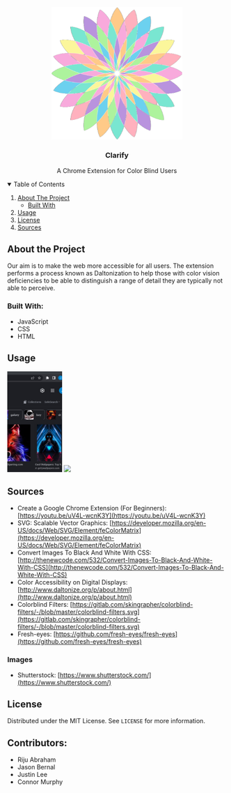 <p align="center">
  <a>
    <img src="icons/img_large.png" alt="Clarify" width="300" height="auto">
  </a>
  <h3 align="center">Clarify</h3>
  <p align="center">
    A Chrome Extension for Color Blind Users
  </p>
</p>


<details open="open">
  <summary>Table of Contents</summary>
  <ol>
    <li>
      <a href="#about-the-project">About The Project</a>
      <ul>
        <li><a href="#built-with">Built With</a></li>
      </ul>
    </li>
    <li><a href="#usage">Usage</a></li>
    <li><a href="#license">License</a></li>
    <li><a href="#sources">Sources</a></li>
  </ol>
</details>


## About the Project

Our aim is to make the web more accessible for all users. The extension performs a process known as Daltonization to help those with color vision deficiencies to be able to distinguish a range of detail they are typically not able to perceive.

### Built With:
* JavaScript
* CSS
* HTML

## Usage
<!-- ![Pinning Demo gif](icons/pinning.gif){ width=50% } -->
<img src="icons/pinning.gif" width="25%" height="auto">

<!-- ![Interface Demo gif](icons/interface.gif){ width=50% } -->
<img src="icons/interface.gif">


## Sources
* Create a Google Chrome Extension (For Beginners): [https://youtu.be/uV4L-wcnK3Y](https://youtu.be/uV4L-wcnK3Y)
* SVG: Scalable Vector Graphics: [https://developer.mozilla.org/en-US/docs/Web/SVG/Element/feColorMatrix](https://developer.mozilla.org/en-US/docs/Web/SVG/Element/feColorMatrix)
* Convert Images To Black And White With CSS: [http://thenewcode.com/532/Convert-Images-To-Black-And-White-With-CSS](http://thenewcode.com/532/Convert-Images-To-Black-And-White-With-CSS)
* Color Accessibility on Digital Displays: [http://www.daltonize.org/p/about.html](http://www.daltonize.org/p/about.html)
* Colorblind Filters: [https://gitlab.com/skingrapher/colorblind-filters/-/blob/master/colorblind-filters.svg](https://gitlab.com/skingrapher/colorblind-filters/-/blob/master/colorblind-filters.svg)
* Fresh-eyes: [https://github.com/fresh-eyes/fresh-eyes](https://github.com/fresh-eyes/fresh-eyes)

### Images
* Shutterstock: [https://www.shutterstock.com/](https://www.shutterstock.com/)

## License
Distributed under the MIT License. See `LICENSE` for more information.

## Contributors:
* Riju Abraham
* Jason Bernal
* Justin Lee
* Connor Murphy
